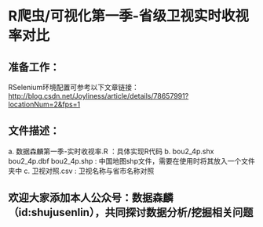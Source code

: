 # R爬虫/可视化第一季-省级卫视实时收视率对比

## 准备工作：
RSelenium环境配置可参考以下文章链接：
http://blog.csdn.net/Joyliness/article/details/78657991?locationNum=2&fps=1

## 文件描述：
a. 数据森麟第一季-实时收视率.R ：具体实现R代码
b. bou2_4p.shx bou2_4p.dbf bou2_4p.shp : 中国地图shp文件，需要在使用时将其放入一个文件夹中
c. 卫视对照.csv : 卫视名称与省市名称对照

## 欢迎大家添加本人公众号：数据森麟（id:shujusenlin），共同探讨数据分析/挖掘相关问题

